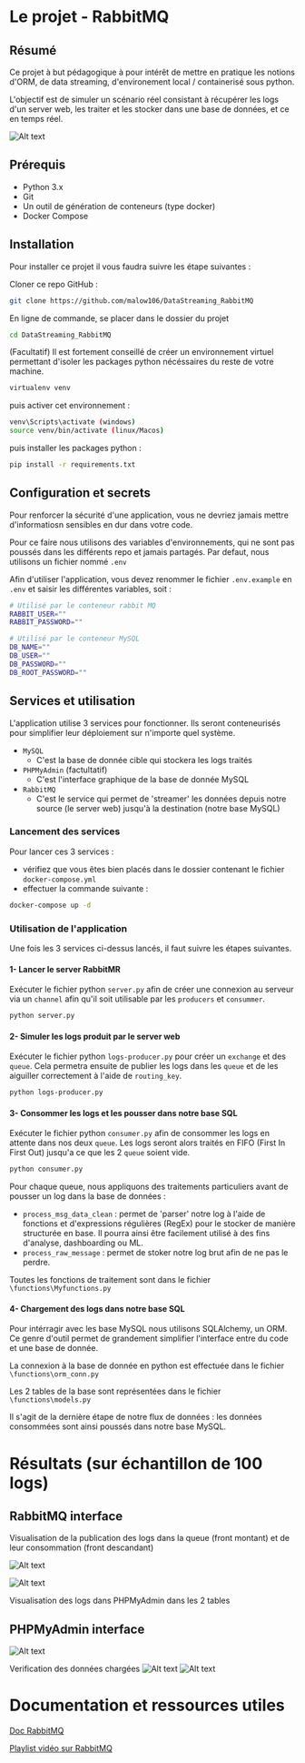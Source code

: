 
# Le projet - RabbitMQ

## Résumé 
Ce projet à but pédagogique à pour intérêt de mettre en pratique les notions d'ORM, de data streaming, d'environement local / containerisé sous python.

L'objectif est de simuler un scénario réel consistant à récupérer les logs d'un server web, les traiter et les stocker dans une base de données, et ce en temps réel.

![Alt text](img/img_app.png)


## Prérequis

- Python 3.x
- Git
- Un outil de génération de conteneurs (type docker)
- Docker Compose


## Installation

Pour installer ce projet il vous faudra suivre les étape suivantes :

Cloner ce repo GitHub :
```bash
git clone https://github.com/malow106/DataStreaming_RabbitMQ
```

En ligne de commande, se placer dans le dossier du projet
```bash
cd DataStreaming_RabbitMQ
``` 

(Facultatif) Il est fortement conseillé de créer un environnement virtuel permettant d'isoler les packages python nécéssaires du reste de votre machine.
```bash
virtualenv venv
``` 
puis activer cet environnement :
```bash
venv\Scripts\activate (windows)
source venv/bin/activate (linux/Macos)
``` 

puis installer les packages python :
```bash
pip install -r requirements.txt
``` 

## Configuration et secrets

Pour renforcer la sécurité d'une application, vous ne devriez jamais mettre d'informatiosn sensibles en dur dans votre code.

Pour ce faire nous utilisons des variables d'environnements, qui ne sont pas poussés dans les différents repo et jamais partagés. Par defaut, nous utilisons un fichier nommé `.env`

Afin d'utiliser l'application, vous devez renommer le fichier `.env.example` en `.env` et saisir les différentes variables, soit :
```bash
# Utilisé par le conteneur rabbit MQ
RABBIT_USER=""   
RABBIT_PASSWORD=""

# Utilisé par le conteneur MySQL
DB_NAME=""
DB_USER=""
DB_PASSWORD=""
DB_ROOT_PASSWORD=""
``` 
## Services et utilisation

L'application utilise 3 services pour fonctionner. Ils seront conteneurisés pour simplifier leur déploiement sur n'importe quel système.

- `MySQL`
    - C'est la base de donnée cible qui stockera les logs traités
- `PHPMyAdmin` (factultatif)
    - C'est l'interface graphique de la base de donnée MySQL
- `RabbitMQ`
    - C'est le service qui permet de 'streamer' les données depuis notre source (le server web) jusqu'à la destination (notre base MySQL)

### Lancement des services

Pour lancer ces 3 services :
- vérifiez que vous êtes bien placés dans le dossier contenant le fichier `docker-compose.yml`
- effectuer la commande suivante : 
```bash
docker-compose up -d
```

### Utilisation de l'application

Une fois les 3 services ci-dessus lancés, il faut suivre les étapes suivantes.

#### 1- Lancer le server RabbitMR

Exécuter le fichier python `server.py` afin de créer une connexion au serveur via un `channel` afin qu'il soit utilisable par les `producers` et `consummer`.
```bash
python server.py
```

#### 2- Simuler les logs produit par le server web

Exécuter le fichier python `logs-producer.py` pour créer un `exchange` et des `queue`. Cela permetra ensuite de publier les logs dans les `queue` et de les aiguiller correctement à l'aide de `routing_key`.
```bash
python logs-producer.py
```

#### 3- Consommer les logs et les pousser dans notre base SQL

Exécuter le fichier python `consumer.py` afin de consommer les logs en attente dans nos deux `queue`. Les logs seront alors traités en FIFO (First In First Out) jusqu'a ce que les 2 `queue` soient vide.
```bash
python consumer.py
```
Pour chaque queue, nous appliquons des traitements particuliers avant de pousser un log dans la base de données :
- `process_msg_data_clean` : permet de 'parser' notre log à l'aide de fonctions et d'expressions régulières (RegEx) pour le stocker de manière structurée en base. Il pourra ainsi être facilement utilisé à des fins d'analyse, dashboarding ou ML.
- `process_raw_message` : permet de stoker notre log brut afin de ne pas le perdre.

Toutes les fonctions de traitement sont dans le fichier `\functions\Myfunctions.py`

#### 4- Chargement des logs dans notre base SQL

Pour intérragir avec les base MySQL nous utilisons SQLAlchemy, un ORM. Ce genre d'outil permet de grandement simplifier l'interface entre du code et une base de donnée.

La connexion à la base de donnée en python est effectuée dans le fichier `\functions\orm_conn.py`

Les 2 tables de la base sont représentées dans le fichier `\functions\models.py`

Il s'agit de la dernière étape de notre flux de données : les données consommées sont ainsi poussés dans notre base MySQL.

# Résultats (sur échantillon de 100 logs)

## RabbitMQ interface
Visualisation de la publication des logs dans la queue (front montant) et de leur consommation (front descandant)

![Alt text](img/img_rabbit1.png)

![Alt text](img/img_rabbit2.png)

Visualisation des logs dans PHPMyAdmin dans les 2 tables

## PHPMyAdmin interface
![Alt text](img/img_mysql1.png)

Verification des données chargées
![Alt text](img/img_mysql2.png)
![Alt text](img/img_mysql3.png)
# Documentation et ressources utiles

[Doc RabbitMQ](https://www.rabbitmq.com/tutorials/tutorial-one-python.html)

[Playlist vidéo sur RabbitMQ](https://youtube.com/playlist?list=PLn6POgpklwWqiqKEriklbvbSd60-weOqh)

